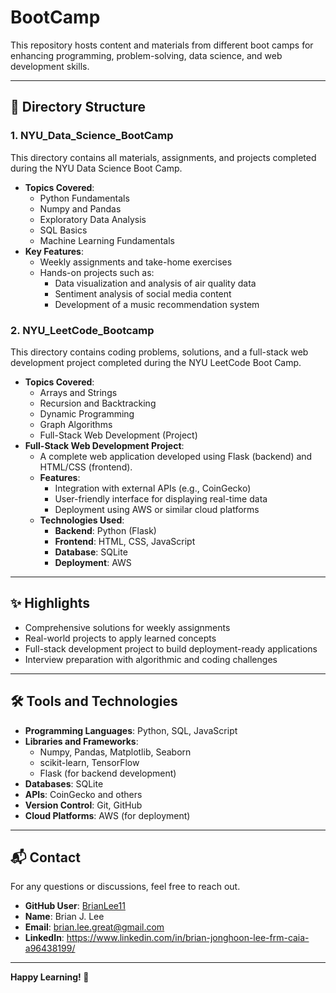 # BootCamp

This repository hosts content and materials from different boot camps for enhancing programming, problem-solving, data science, and web development skills.

---

## 📂 Directory Structure

### 1. **NYU_Data_Science_BootCamp**
   This directory contains all materials, assignments, and projects completed during the NYU Data Science Boot Camp.

   - **Topics Covered**:
     - Python Fundamentals
     - Numpy and Pandas
     - Exploratory Data Analysis
     - SQL Basics
     - Machine Learning Fundamentals
   - **Key Features**:
     - Weekly assignments and take-home exercises
     - Hands-on projects such as:
       - Data visualization and analysis of air quality data
       - Sentiment analysis of social media content
       - Development of a music recommendation system

### 2. **NYU_LeetCode_Bootcamp**
   This directory contains coding problems, solutions, and a full-stack web development project completed during the NYU LeetCode Boot Camp.

   - **Topics Covered**:
     - Arrays and Strings
     - Recursion and Backtracking
     - Dynamic Programming
     - Graph Algorithms
     - Full-Stack Web Development (Project)
   - **Full-Stack Web Development Project**:
     - A complete web application developed using Flask (backend) and HTML/CSS (frontend).
     - **Features**:
       - Integration with external APIs (e.g., CoinGecko)
       - User-friendly interface for displaying real-time data
       - Deployment using AWS or similar cloud platforms
     - **Technologies Used**:
       - **Backend**: Python (Flask)
       - **Frontend**: HTML, CSS, JavaScript
       - **Database**: SQLite
       - **Deployment**: AWS

---

## ✨ Highlights

- Comprehensive solutions for weekly assignments
- Real-world projects to apply learned concepts
- Full-stack development project to build deployment-ready applications
- Interview preparation with algorithmic and coding challenges

---

## 🛠️ Tools and Technologies

- **Programming Languages**: Python, SQL, JavaScript
- **Libraries and Frameworks**:
  - Numpy, Pandas, Matplotlib, Seaborn
  - scikit-learn, TensorFlow
  - Flask (for backend development)
- **Databases**: SQLite
- **APIs**: CoinGecko and others
- **Version Control**: Git, GitHub
- **Cloud Platforms**: AWS (for deployment)


---

## 📬 Contact

For any questions or discussions, feel free to reach out.

- **GitHub User**: [BrianLee11](https://github.com/BrianLee11)
- **Name**: Brian J. Lee
- **Email**: brian.lee.great@gmail.com
- **LinkedIn**: https://www.linkedin.com/in/brian-jonghoon-lee-frm-caia-a96438199/
---

**Happy Learning! 🚀**
